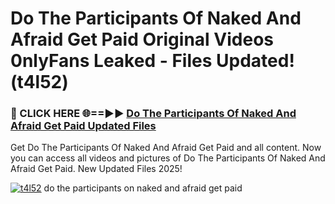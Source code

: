 # Do The Participants Of Naked And Afraid Get Paid Original Videos 0nlyFans Leaked - Files Updated! (t4l52)

<h3>🔴 CLICK HERE 🌐==►► <a href="https://tinyurl.com/up5wt9bj" rel="nofollow">Do The Participants Of Naked And Afraid Get Paid Updated Files</a></h3>

Get Do The Participants Of Naked And Afraid Get Paid and all content. Now you can access all videos and pictures of Do The Participants Of Naked And Afraid Get Paid. New Updated Files 2025!

[![t4l52](https://i.imgur.com/ABiUzMV.gif)](https://tinyurl.com/up5wt9bj)
do the participants on naked and afraid get paid